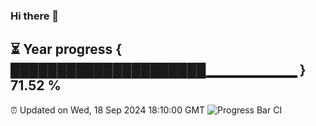 ### Hi there 👋
⏳ Year progress { █████████████████████▁▁▁▁▁▁▁▁▁ } 71.52 %
---
⏰ Updated on Wed, 18 Sep 2024 18:10:00 GMT
![Progress Bar CI](https://github.com/Moyi321/Moyi321/workflows/Progress%20Bar%20CI/badge.svg)
